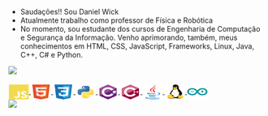 - Saudações!! Sou Daniel Wick
- Atualmente trabalho como professor de Física e Robótica
- No momento, sou estudante dos cursos de Engenharia de Computação e Segurança da Informação. Venho aprimorando, também, meus conhecimentos em HTML, CSS, JavaScript, Frameworks,     Linux, Java, C++, C# e Python.
<div>
  <a href="https://github.com/physiker-ec">
  <img height="140" src="https://github-readme-stats.vercel.app/api?username=physiker-ec&show_icons=true&theme=merko">
</div>  
<div style="display: inline_block"><br>
  <img align="center" alt="physiker-Js" height="30" width="40" src="https://raw.githubusercontent.com/devicons/devicon/master/icons/javascript/javascript-plain.svg">
  <img align="center" alt="physiker-HTML" height="30" width="40" src="https://raw.githubusercontent.com/devicons/devicon/master/icons/html5/html5-original.svg">
  <img align="center" alt="physiker-CSS" height="30" width="40" src="https://raw.githubusercontent.com/devicons/devicon/master/icons/css3/css3-original.svg">
  <img align="center" alt="physiker-Python" height="30" width="40" src="https://raw.githubusercontent.com/devicons/devicon/master/icons/python/python-original.svg">
  <img align="center" alt="physiker-Csharp" height="30" width="40" src="https://raw.githubusercontent.com/devicons/devicon/master/icons/csharp/csharp-original.svg">
  <img align="center" alt="physiker-C++" height="30" width="40" src="https://github.com/devicons/devicon/blob/master/icons/cplusplus/cplusplus-original.svg">
  <img align="center" alt="physiker-Java" height="30" width="40" src="https://github.com/devicons/devicon/blob/master/icons/java/java-original.svg">
  <img align="center" alt="physiker-Linux" height="30" width="40" src="https://github.com/devicons/devicon/blob/master/icons/linux/linux-original.svg">
  <img align="center" alt="physiker-Arduino" height="30" width="40" src="https://github.com/devicons/devicon/blob/master/icons/arduino/arduino-original.svg">
</div>

<div>
  <a href="https://www.linkedin.com/in/daniel-wick-a14565155" targt="_blank"><img src="ttps://img.shields.io/badge/LinkedIn-0077B5?style=for-the-badge&logo=linkedin&logoColor=white" target="_blank"></a>
</div>